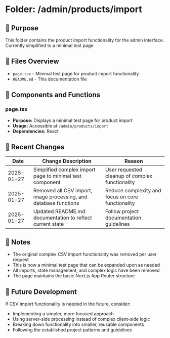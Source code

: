 # Folder: /admin/products/import

## 📌 Purpose
This folder contains the product import functionality for the admin interface. Currently simplified to a minimal test page.

## 📂 Files Overview
- `page.tsx` - Minimal test page for product import functionality
- `README.md` - This documentation file

## 🧩 Components and Functions
### page.tsx
- **Purpose:** Displays a minimal test page for product import
- **Usage:** Accessible at `/admin/products/import`
- **Dependencies:** React

## 🔄 Recent Changes
| Date       | Change Description                                                 | Reason                         |
|------------|--------------------------------------------------------------------|--------------------------------|
| 2025-01-27 | Simplified complex import page to minimal test component          | User requested cleanup of complex functionality |
| 2025-01-27 | Removed all CSV import, image processing, and database functions  | Reduce complexity and focus on core functionality |
| 2025-01-27 | Updated README.md documentation to reflect current state          | Follow project documentation guidelines |

## 📝 Notes
- The original complex CSV import functionality was removed per user request
- This is now a minimal test page that can be expanded upon as needed
- All imports, state management, and complex logic have been removed
- The page maintains the basic Next.js App Router structure

## 🚀 Future Development
If CSV import functionality is needed in the future, consider:
- Implementing a simpler, more focused approach
- Using server-side processing instead of complex client-side logic
- Breaking down functionality into smaller, reusable components
- Following the established project patterns and guidelines
